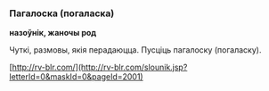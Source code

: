 ### Пагалоска (погаласка)
**назоўнік, жаночы род**

Чуткі, размовы, якія перадаюцца. Пусціць пагалоску (погаласку).

<a rel="author">[http://rv-blr.com/](http://rv-blr.com/slounik.jsp?letterId=0&maskId=0&pageId=2001)</a>
